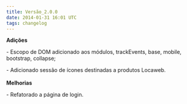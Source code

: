 ```yaml
---
title: Versão_2.0.0
date: 2014-01-31 16:01 UTC
tags: changelog
---
```


**Adições**

\- Escopo de DOM adicionado aos módulos, trackEvents, base, mobile, bootstrap, collapse;

\- Adicionado sessão de ícones destinadas a produtos Locaweb.
<br>
<br>
**Melhorias**

\- Refatorado a página de login.